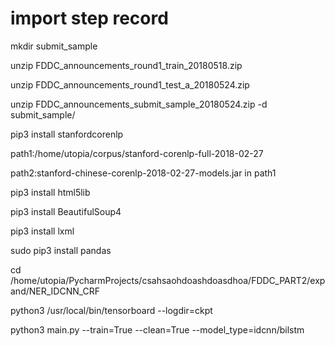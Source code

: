 # import step record

mkdir submit_sample

unzip FDDC_announcements_round1_train_20180518.zip

unzip FDDC_announcements_round1_test_a_20180524.zip

unzip FDDC_announcements_submit_sample_20180524.zip -d submit_sample/

pip3 install stanfordcorenlp

path1:/home/utopia/corpus/stanford-corenlp-full-2018-02-27

path2:stanford-chinese-corenlp-2018-02-27-models.jar in path1

pip3 install html5lib

pip3 install BeautifulSoup4

pip3 install lxml

sudo pip3 install pandas

cd /home/utopia/PycharmProjects/csahsaohdoashdoasdhoa/FDDC_PART2/expand/NER_IDCNN_CRF

python3 /usr/local/bin/tensorboard --logdir=ckpt

python3 main.py --train=True --clean=True --model_type=idcnn/bilstm
